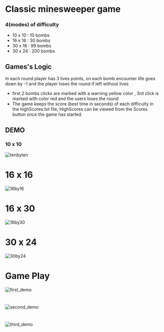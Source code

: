 # Classic minesweeper game 
### 4(modes) of difficulty
  * 10 x 10 : 10 bombs
  * 16 x 16 : 30 bombs
  * 30 x 16 : 99 bombs
  * 30 x 24 : 200 bombs
## Games's Logic
In each round player has 3 lives points, on each bomb encounter life goes down by -1 and the player loses the round if left without lives
   * first 2 bombs clicks are marked with a warning yellow color , 3rd click is marked with color red and the users loses the round
   * The game keeps the score (best time in seconds) of each difficulty in the highScores.txt file, HighScores can be viewed from the Scores button once the game has started.
## DEMO
### 10 x 10
![tenbyten](https://github.com/Markovic95/minesweeper/assets/62838385/669cd962-2c8b-4b5d-a6e9-d77a51bb8539)
# 16 x 16
![16by16](https://github.com/Markovic95/minesweeper/assets/62838385/46d78b62-c58d-435a-a4ed-f15110eb530f)
# 16 x 30
![16by30](https://github.com/Markovic95/minesweeper/assets/62838385/e99ce12f-a88a-4ec5-9c67-af428fad01f8)
# 30 x 24
![30by24](https://github.com/Markovic95/minesweeper/assets/62838385/be29350c-c44c-45a6-aee2-a45bc29a2390)

# Game Play
![first_demo](https://github.com/Markovic95/minesweeper/assets/62838385/f8e98745-c2cd-40aa-b365-4b7499c88dff)
#
![second_demo](https://github.com/Markovic95/minesweeper/assets/62838385/f22ad7ed-25cb-4ee6-b799-8967730a5e4c)
#
![third_demo](https://github.com/Markovic95/minesweeper/assets/62838385/f5620e39-d4e9-4860-87ee-18af76117c50)


